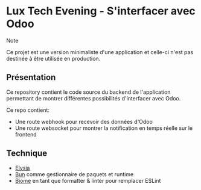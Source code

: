 # Lux Tech Evening - S'interfacer avec Odoo

> [!NOTE]
> Ce projet est une version minimaliste d'une application et celle-ci n'est pas destinée à être utilisée en production.

## Présentation
Ce repository contient le code source du backend de l'application permettant de montrer différentes possibilités d'interfacer avec Odoo.

Ce repo contient:
- Une route webhook pour recevoir des données d'Odoo
- Une route websocket pour montrer la notification en temps réelle sur le frontend

## Technique
- [Elysia](https://elysiajs.com/)
- [Bun](https://bun.sh) comme gestionnaire de paquets et runtime
- [Biome](https://biomejs.dev/) en tant que formatter & linter pour remplacer ESLint
